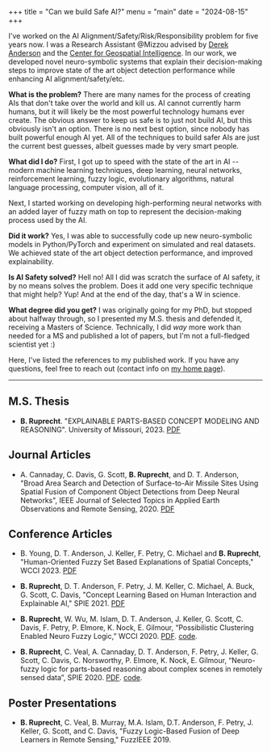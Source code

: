 +++ 
title = "Can we build Safe AI?" 
menu = "main"
date = "2024-08-15"
+++

I've worked on the AI Alignment/Safety/Risk/Responsibility problem for five years now. I was a Research Assistant @Mizzou advised by [Derek Anderson](https://derektanderson.com/) and the [Center for Geospatial Intelligence](https://engineering.missouri.edu/research/featured/center-for-geospatial-intelligence-cgi/). In our work, we developed novel neuro-symbolic systems that explain their decision-making steps to improve state of the art object detection performance while enhancing AI alignment/safety/etc.

**What is the problem?** There are many names for the process of creating AIs that don't take over the world and kill us. AI cannot currently harm humans, but it will likely be the most powerful technology humans ever create. The obvious answer to keep us safe is to just not build AI, but this obviously isn't an option. There is no next best option, since nobody has built powerful enough AI yet. All of the techniques to build safer AIs are just the current best guesses, albeit guesses made by very smart people.

**What did I do?** First, I got up to speed with the state of the art in AI -- modern machine learning techniques, deep learning, neural networks, reinforcement learning, fuzzy logic, evolutionary algorithms, natural language processing, computer vision, all of it.

Next, I started working on developing high-performing neural networks with an added layer of fuzzy math on top to represent the decision-making process used by the AI. 

**Did it work?** Yes, I was able to successfully code up new neuro-symbolic models in Python/PyTorch and experiment on simulated and real datasets. We achieved state of the art object detection performance, and improved explainability.

**Is AI Safety solved?** Hell no! All I did was scratch the surface of AI safety, it by no means solves the problem. Does it add one very specific technique that might help? Yup! And at the end of the day, that's a W in science.

**What degree did you get?** I was originally going for my PhD, but stopped about halfway through, so I presented my M.S. thesis and defended it, receiving a Masters of Science. Technically, I did *way* more work than needed for a MS and published a lot of papers, but I'm not a full-fledged scientist yet :)

Here, I've listed the references to my published work. If you have any questions, feel free to reach out (contact info on [my home page](/)).

---

## M.S. Thesis
- **B. Ruprecht**. "EXPLAINABLE PARTS-BASED CONCEPT MODELING AND REASONING". University of Missouri, 2023. [PDF](ruprecht_ms_thesis.pdf)

## Journal Articles
- A. Cannaday, C. Davis, G. Scott, **B. Ruprecht**, and D. T. Anderson, "Broad Area Search and Detection of Surface-to-Air Missile Sites Using Spatial Fusion of Component Object Detections from Deep Neural Networks", IEEE Journal of Selected Topics in Applied Earth Observations and Remote Sensing, 2020. [PDF](cannaday_aeors2020.pdf)

## Conference Articles
- B. Young, D. T. Anderson, J. Keller, F. Petry, C. Michael and **B. Ruprecht**, "Human-Oriented Fuzzy Set Based Explanations of  Spatial Concepts," WCCI 2023. [PDF](young_wcci2023.pdf)

- **B. Ruprecht**, D. T. Anderson, F. Petry, J. M. Keller, C. Michael, A. Buck, G. Scott, C. Davis, "Concept Learning Based on Human Interaction and Explainable AI," SPIE 2021. [PDF](ruprecht_spie2021.pdf)

- **B. Ruprecht**, W. Wu, M. Islam, D. T. Anderson, J. Keller, G. Scott, C. Davis, F. Petry, P. Elmore, K. Nock, E. Gilmour, “Possibilistic Clustering Enabled Neuro Fuzzy Logic,” WCCI 2020. [PDF](ruprecht_wcci2020.pdf). [code](https://github.com/blakeruprecht/ANFIS-SP1M).

- **B. Ruprecht**, C. Veal, A. Cannaday, D. T. Anderson, F. Petry, J. Keller, G. Scott, C. Davis, C. Norsworthy, P. Elmore, K. Nock, E. Gilmour, “Neuro-fuzzy logic for parts-based reasoning about complex scenes in remotely sensed data”, SPIE 2020. [PDF](ruprecht_spie2020.pdf). [code](https://github.com/blakeruprecht/Fuzzy-Fusion).

## Poster Presentations
- **B. Ruprecht**, C. Veal, B. Murray, M.A. Islam, D.T. Anderson, F. Petry, J. Keller, G. Scott, and C. Davis, "Fuzzy Logic-Based Fusion of Deep Learners in Remote Sensing," FuzzIEEE 2019.
